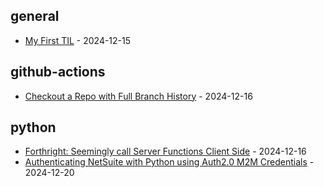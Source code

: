 <!-- index starts -->
## general

* [My First TIL](https://git.gvoserver1.com/jnellis/Today-I-Learned/src/branch/main/general/first_post.md) - 2024-12-15

## github-actions

* [Checkout a Repo with Full Branch History](https://git.gvoserver1.com/jnellis/Today-I-Learned/src/branch/main/github-actions/checkout_full.md) - 2024-12-16

## python

* [Forthright: Seemingly call Server Functions Client Side](https://git.gvoserver1.com/jnellis/Today-I-Learned/src/branch/main/python/forthright.md) - 2024-12-16
* [Authenticating NetSuite with Python using Auth2.0 M2M Credentials](https://git.gvoserver1.com/jnellis/Today-I-Learned/src/branch/main/python/netsuite_auth_m2m.md) - 2024-12-20
<!-- index ends -->
